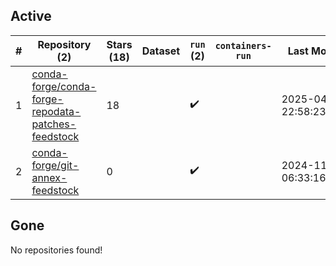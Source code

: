## Active
| # | Repository (2) | Stars (18) | Dataset | `run` (2) | `containers-run` | Last Modified |
| --- | --- | --- | --- | --- | --- | --- |
| 1 | [conda-forge/conda-forge-repodata-patches-feedstock](https://github.com/conda-forge/conda-forge-repodata-patches-feedstock) | 18 |  | :heavy_check_mark: |  | 2025-04-29 22:58:23+00:00 |
| 2 | [conda-forge/git-annex-feedstock](https://github.com/conda-forge/git-annex-feedstock) | 0 |  | :heavy_check_mark: |  | 2024-11-06 06:33:16+00:00 |

## Gone
No repositories found!
